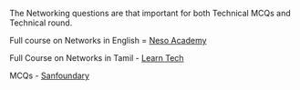 The Networking questions are that important for both Technical MCQs and Technical round.<br>

Full course on Networks in English = [Neso Academy](https://youtube.com/playlist?list=PLBlnK6fEyqRgMCUAG0XRw78UA8qnv6jEx&feature=shared)<br>

Full Course on Networks in Tamil - [Learn Tech](https://youtube.com/playlist?list=PLTiBBmWjID7RkDQqWVBkEVXWdSljlXCBC&feature=shared)<br>

MCQs - [Sanfoundary](https://www.sanfoundry.com/computer-network-questions-answers/)
